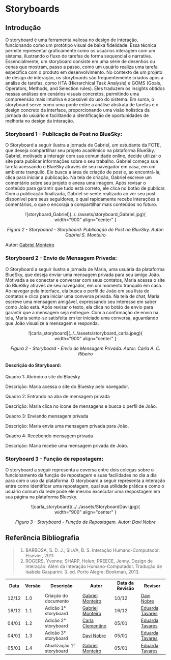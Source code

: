 # Storyboards

## Introdução

O storyboard é uma ferramenta valiosa no design de interação, funcionando como um protótipo visual de baixa fidelidade. Essa técnica permite representar graficamente como os usuários interagem com um sistema, ilustrando o fluxo de tarefas de forma sequencial e narrativa. Essencialmente, um storyboard consiste em uma série de desenhos ou cenas que mostram, passo a passo, como um usuário realiza uma tarefa específica com o produto em desenvolvimento. 
No contexto de um projeto de design de interação, os storyboards são frequentemente criados após a análise de tarefas, como HTA (Hierarchical Task Analysis) e GOMS (Goals, Operators, Methods, and Selection rules). Eles traduzem os insights obtidos nessas análises em cenários visuais concretos, permitindo uma compreensão mais intuitiva e acessível do uso do sistema.
Em suma, o storyboard serve como uma ponte entre a análise abstrata de tarefas e o design concreto da interface, proporcionando uma visão holística da jornada do usuário e facilitando a identificação de oportunidades de melhoria no design da interação.

### Storyboard 1 - Publicação de Post no BlueSky:

O Storyboard a seguir ilustra a jornada de Gabriel, um estudante da FCTE, que deseja compartilhar seu projeto acadêmico na plataforma BlueSky. Gabriel, motivado a interagir com sua comunidade online, decide utilizar o site para publicar informações sobre o seu trabalho. Gabriel começa sua tarefa acessando o BlueSky através de seu navegador em casa, em um ambiente tranquilo. Ele busca a área de criação de post e, ao encontrá-la, clica para iniciar a publicação. Na tela de criação, Gabriel escreve um comentário sobre seu projeto e anexa uma imagem. Após revisar o conteúdo para garantir que tudo está correto, ele clica no botão de publicar. Com a publicação finalizada, Gabriel se sente realizado ao ver seu post disponível para seus seguidores, o qual rapidamente recebe interações e comentários, o que o encoraja a compartilhar mais conteúdos no futuro.

<center>

<figure markdown="span">
  ![storyboard_Gabriel](../../assets/storyboard_Gabriel.jpg){ width="900" align="center" }
</figure>

<p style="text-align:center;"><em>Figura 2 - Storyboard - Storyboard: Publicação de Post no BlueSky. Autor: Gabriel S. Monteiro</em></p>

</center>

<p style={{ textAlign: 'center', fontSize: '17px' }}>
  Autor: <a href="https://github.com/GabrielSMonteiro" target="_blank" rel="noopener noreferrer">Gabriel Monteiro</a>
</p>


### Storyboard 2 - Envio de Mensagem Privada:

O Storyboard a seguir ilustra a jornada de Maria, uma usuária da plataforma BlueSky, que deseja enviar uma mensagem privada para seu amigo João. Motivada a se conectar e conversar com seus contatos, Maria acessa o site do BlueSky através de seu navegador, em um momento tranquilo em casa. Ao navegar pela interface, ela busca o perfil de João em sua lista de contatos e clica para iniciar uma conversa privada. Na tela de chat, Maria escreve uma mensagem amigável, expressando seu interesse em saber como João está. Após revisar o texto, ela clica no botão de envio para garantir que a mensagem seja entregue. Com a confirmação de envio na tela, Maria sente-se satisfeita em ter iniciado uma conversa, aguardando que João visualize a mensagem e responda.

<center>

<figure markdown="span">
  ![carla_storyboard](../../assets/storyboard_carla.jpeg){ width="900" align="center" }
</figure>

<p style="text-align:center;"><em>Figura 2 - Storyboard - Envio de Mensagem Privada. Autor: Carla A. C. Ribeiro</em></p>

</center>

#### Descrição do Storyboard:

Quadro 1: Abrindo o site do Bluesky

Descrição: Maria acessa o site do Bluesky pelo navegador.

Quadro 2: Entrando na aba de mensagem privada

Descrição: Maria clica no ícone de mensagens e busca o perfil de João.

Quadro 3: Enviando mensagem privada

Descrição: Maria envia uma mensagem privada para João.

Quadro 4: Recebendo mensagem privada

Descrição: Maria recebe uma mensagem privada de João.

</center>

### Storyboard 3 - Função de repostagem:

O storyboard a seguir representa a coversa entre dois colegas sobre o funcionamento da função de repostagem e suas facilidades no dia a dia para com o uso da plataforma. O storyboard a seguir representa a interação entre como identificar uma repostagem, qual sua utilidade prática e como o usuário comum da rede pode ele mesmo excecutar uma respostagem em sua página na plataforma Bluesky.

<center>

<figure markdown="span">
  ![carla_storyboard](../../assets/StoryboardDavi.jpg){ width="900" align="center" }
</figure>

<p style="text-align:center;"><em>Figura 3 - Storyboard - Função de Repostagem. Autor: Davi Nobre</em></p>

</center>

## Referência Bibliografia

> 1. BARBOSA, S. D. J.; SILVA, B. S. Interação Humano-Computador. Elsevier, 2011.
> 2. ROGERS, Yvonne; SHARP, Helen; PREECE, Jenny. Design de Interação: Além da Interação Humano-Computador. Tradução de Isabela Gasparini. 3. ed. Porto Alegre: Bookman, 2013.

<div align="center">
    <table>
        <tr>
            <th>Data</th>
            <th>Versão</th>
            <th>Descrição</th>
            <th>Autor</th>
            <th>Data da Revisão</th>
            <th>Revisor</th>
        </tr>
        <tr>
            <td>12/12</td>
            <td>1.0</td>
            <td>Criação do documento</td>
            <td><a href="https://github.com/GabrielSMonteiro">Gabriel Monteiro</a></td>
            <td>10/12</td>
            <td><a href="https://github.com/Jagaima">Davi Nobre</a></td>
        </tr>
        <tr>
            <td>16/12</td>
            <td>1.1</td>
            <td>Adicão 1° storyboard</td>
            <td><a href="https://github.com/GabrielSMonteiro">Gabriel Monteiro</a></td>
            <td>16/12</td>
            <td><a href="https://github.com/erteduarda">Eduarda Tavares</a></td>
        </tr>
        <tr>
            <td>04/01</td>
            <td>1.2</td>
            <td>Adicão 2° storyboard</td>
            <td><a href="https://github.com/ccarlaa">Carla Clementino</a></td>
            <td>05/01</td>
            <td><a href="https://github.com/erteduarda">Eduarda Tavares</a></td>
        </tr>
        <tr>
            <td>04/01</td>
            <td>1.3</td>
            <td>Adicão 3° storyboard</td>
            <td><a href="https://github.com/Jagaima">Davi Nobre</a></td>
            <td>05/01</td>
            <td><a href="https://github.com/erteduarda">Eduarda Tavares</a></td>
        </tr>
        <tr>
            <td>05/01</td>
            <td>1.4</td>
            <td>Atualização 1° storyboard</td>
            <td><a href="https://github.com/GabrielSMonteiro">Gabriel Monteiro</a></td>
            <td>05/01</td>
            <td><a href="https://github.com/erteduarda">Eduarda Tavares</a></td>
        </tr>
    </table>
</div>